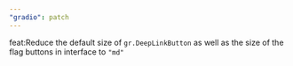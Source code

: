 ```yaml
---
"gradio": patch
---
```


feat:Reduce the default size of `gr.DeepLinkButton` as well as the size of the flag buttons in interface to `"md"`
